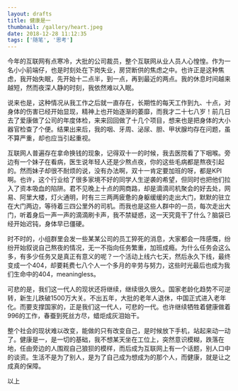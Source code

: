 ```yaml
---
layout: drafts
title: 健康是一
thumbnail: /gallery/heart.jpeg
date: 2018-12-28 11:12:35
tags: ['随笔', '思考']
---
```


今年的互联网有点寒冷，大批的公司裁员，整个互联网从业人员人心惶惶。作为一名小小前端仔，也是时刻处在下岗失业，房贷断供的焦虑之中。也许正是这种焦虑，我开始失眠，先开始十二点半，到一点，再到最近的两点。我的休息时间越来越短，然而夜深人静的时刻，我依然难以入眠。
<!-- more -->
说来也是，这种情况从我工作之后就一直存在，长期性的每天工作到九、十点，对身体的伤害已经开始显现，精神上也开始逐渐的萎靡，而我才二十七八岁！前几日去了爱康做了公司的年度体检，来来回回做了十几个项目，想来也是把身体的大小器官检查了个便。结果出来后，我的咽、牙周、泌尿、胆、甲状腺均存在问题，虽不算严重，却也应当引起重视。

互联网人普遍存在拿命换钱的现象，记得双十一的时候，我去医院看了下咽喉。旁边有一个妹子在看病，医生说年轻人还是少熬点夜，你的这些毛病都是熬夜引起的。然而妹子却很不耐烦的说，没有办法啊，双十一肯定要加班的呀，都是KPI啊。也许，这个行业给了很多家境不好的同学人生逆袭的希望，但同时也把他们拉入了资本吸血的陷阱。君不见晚上十点的网商路，却是滴滴司机聚会的好去处，网易、阿里大楼，灯火通明，时有三三两两疲惫的身躯缓缓的走出大门，默默的驻立在大门两边，等待着三四公里外的司机。而我也是这些人群中的一员，每次走出大门，听着身后一声一声的滴滴刷卡声，我不禁疑惑，这一天究竟干了什么？脑袋已经开始迟钝，身体早已僵硬。

时不时的，小组群里会发一些某某公司的员工猝死的消息，大家都会一阵感慨，纷纷开始叙说自己熬夜的情况，无一不指向任务繁重，加班成瘾。为什么任务会这么多，有多少任务又是真正有意义的呢？一个活动上线六七天，然后永久下线，最终变成一个404，却要耗费七八个人一个多月的辛劳与努力，这些时光最后也成为我们生命中的404，meaningless。

可悲的是，我们这一代人的现状还将继续，继续很久很久。国家老龄化趋势不可逆转，新生儿跌破1500万大关。不出五年，大批的老年人退休，中国正式进入老年化。而要支撑国家的，正是我们这一代人，可悲的一代。也许继续牺牲着健康做着996的工作，春蚕到死丝方尽，蜡炬成灰泪始干。

整个社会的现状难以改变，能做的只有改变自己，是时候放下手机，站起来动一动了。健康是一，是一切的基础，我不想某天坐在工位上，突然意识模糊，跌落在地，任由旁边的人围观自己狼狈的模样，而后成为互联网上有一个话题，别人口中的谈资。生活不是为了别人，是为了自己成为想成为的那个人，而健康，就是让之成真的保障。

以上